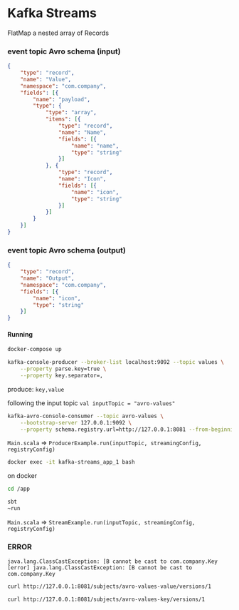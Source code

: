 # Kafka Streams 

FlatMap a nested array of Records

### event topic Avro schema (input)

```json
{
	"type": "record",
	"name": "Value",
	"namespace": "com.company",
	"fields": [{
		"name": "payload",
		"type": {
			"type": "array",
			"items": [{
				"type": "record",
				"name": "Name",
				"fields": [{
					"name": "name",
					"type": "string"
				}]
			}, {
				"type": "record",
				"name": "Icon",
				"fields": [{
					"name": "icon",
					"type": "string"
				}]
			}]
		}
	}]
}
```

### event topic Avro schema (output)

```json
{
	"type": "record",
	"name": "Output",
	"namespace": "com.company",
    "fields": [{
        "name": "icon",
        "type": "string"
    }]
}
```

#### Running

```bash
docker-compose up
```

```bash
kafka-console-producer --broker-list localhost:9092 --topic values \
    --property parse.key=true \
    --property key.separator=,
```

produce: `key,value`

following the input topic `val inputTopic = "avro-values"`

```bash
kafka-avro-console-consumer --topic avro-values \
    --bootstrap-server 127.0.0.1:9092 \
    --property schema.registry.url=http://127.0.0.1:8081 --from-beginning
```

`Main.scala` => `ProducerExample.run(inputTopic, streamingConfig, registryConfig)`

```bash
docker exec -it kafka-streams_app_1 bash
```

on docker

```bash
cd /app
```

```bash
sbt
~run
```

`Main.scala` => `StreamExample.run(inputTopic, streamingConfig, registryConfig)`

### ERROR

```
java.lang.ClassCastException: [B cannot be cast to com.company.Key
[error] java.lang.ClassCastException: [B cannot be cast to com.company.Key
```

```bash
curl http://127.0.0.1:8081/subjects/avro-values-value/versions/1
```

```bash
curl http://127.0.0.1:8081/subjects/avro-values-key/versions/1
```
